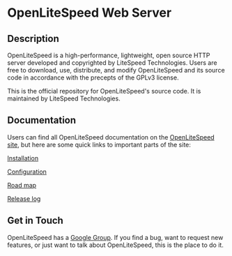 OpenLiteSpeed Web Server
========

Description
--------

OpenLiteSpeed is a high-performance, lightweight, open source HTTP server developed and copyrighted by 
LiteSpeed Technologies. Users are free to download, use, distribute, and modify OpenLiteSpeed and its 
source code in accordance with the precepts of the GPLv3 license.

This is the official repository for OpenLiteSpeed's source code. It is maintained by LiteSpeed 
Technologies.

Documentation
--------

Users can find all OpenLiteSpeed documentation on the [OpenLiteSpeed site](https://openlitespeed.org), 
but here are some quick links to important parts of the site:

[Installation](https://openlitespeed.org/mediawiki/index.php/Help:Installation)

[Configuration](https://openlitespeed.org/mediawiki/index.php/Help:Configuration)

[Road map](https://openlitespeed.org/mediawiki/index.php/Road_Map)

[Release log](https://openlitespeed.org/release-log/)

Get in Touch
--------

OpenLiteSpeed has a [Google Group](https://groups.google.com/forum/#!forum/openlitespeed-development). If 
you find a bug, want to request new features, or just want to talk about OpenLiteSpeed, this is the place
to do it.
